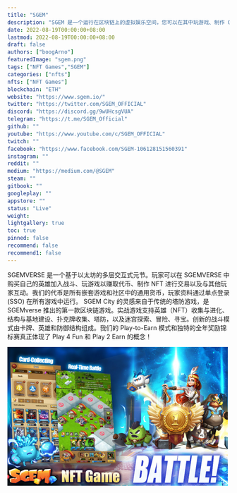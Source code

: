 ```yaml
---
title: "SGEM"
description: "SGEM 是一个运行在区块链上的虚拟娱乐空间，您可以在其中玩游戏、制作 Gems NFT 并结识朋友。在SGEM，一切都可以成为您的资产！"
date: 2022-08-19T00:00:00+08:00
lastmod: 2022-08-19T00:00:00+08:00
draft: false
authors: ["boogArno"]
featuredImage: "sgem.png"
tags: ["NFT Games","SGEM"]
categories: ["nfts"]
nfts: ["NFT Games"]
blockchain: "ETH"
website: "https://www.sgem.io/"
twitter: "https://twitter.com/SGEM_OFFICIAL"
discord: "https://discord.gg/9wUHcsgVUA"
telegram: "https://t.me/SGEM_Official"
github: ""
youtube: "https://www.youtube.com/c/SGEM_OFFICIAL"
twitch: ""
facebook: "https://www.facebook.com/SGEM-106128151560391"
instagram: ""
reddit: ""
medium: "https://medium.com/@SGEM"
steam: ""
gitbook: ""
googleplay: ""
appstore: ""
status: "Live"
weight: 
lightgallery: true
toc: true
pinned: false
recommend: false
recommend1: false
---
```

SGEMVERSE 是一个基于以太坊的多层交互式元节。玩家可以在 SGEMVERSE 中购买自己的英雄加入战斗、玩游戏以赚取代币、制作 NFT 进行交易以及与其他玩家互动。我们的代币是所有嵌套游戏和社区中的通用货币，玩家资料通过单点登录 (SSO) 在所有游戏中运行。
SGEM City 的灵感来自于传统的塔防游戏，是 SGEMverse 推出的第一款区块链游戏。实战游戏支持英雄（NFT）收集与进化、结构与基地建设、扑克牌收集、塔防，以及迷宫探索、冒险、寻宝。创新的战斗模式由卡牌、英雄和防御结构组成。我们的 Play-to-Earn 模式和独特的全年奖励锦标赛真正体现了 Play 4 Fun 和 Play 2 Earn 的概念！

![sgem-dapp-games-ethereum-image1-500x315_6785ed42d666d9ab70332972aea07b15](sgem-dapp-games-ethereum-image1-500x315_6785ed42d666d9ab70332972aea07b15.png)